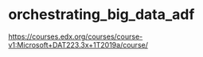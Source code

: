 # orchestrating_big_data_adf
https://courses.edx.org/courses/course-v1:Microsoft+DAT223.3x+1T2019a/course/

